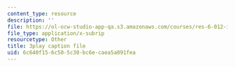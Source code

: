 ```yaml
---
content_type: resource
description: ''
file: https://ol-ocw-studio-app-qa.s3.amazonaws.com/courses/res-6-012-introduction-to-probability-spring-2018/6c640f156c505c30bc6ecaea5a091fea_RQKJBpaCCeo.vtt
file_type: application/x-subrip
resourcetype: Other
title: 3play caption file
uid: 6c640f15-6c50-5c30-bc6e-caea5a091fea
---
```

